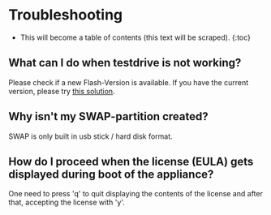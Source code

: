 # Troubleshooting

* This will become a table of contents (this text will be scraped).
{:toc}

## What can I do when testdrive is not working?

Please check if a new Flash-Version is available. If you have the
current version, please try [this solution](http://suse-studio-users.1598176.n2.nabble.com/SOLUTION-For-the-quot-Connection-Timed-Out-quot-Problem-td5454671.html#a5454671).

## Why isn't my SWAP-partition created?

SWAP is only built in usb stick / hard disk format.


## How do I proceed when the license (EULA) gets displayed during boot of the appliance?

One need to press 'q' to quit displaying the contents of the license and
after that, accepting the license with 'y'.
